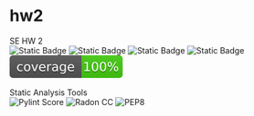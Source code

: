# hw2
SE HW 2 <br>
![Static Badge](https://img.shields.io/badge/language-python-blue)
![Static Badge](https://img.shields.io/github/license/SRN-SE-Fall24/hw1.svg)
![Static Badge](https://img.shields.io/badge/platform-linux-red)
![Static Badge](https://github.com/SRN-SE-Fall24/hw2/actions/workflows/python-app.yml/badge.svg)
![Static Badge](https://github.com/SRN-SE-Fall24/hw2/blob/main/coverage/cov.svg)

Static Analysis Tools <br>
![Pylint Score](https://img.shields.io/endpoint?url=https://raw.githubusercontent.com/SRN-SE-Fall24/hw2/main/pylint_score.json)
![Radon CC](https://img.shields.io/badge/radon-Grade%20A-brightgreen)
![PEP8](https://img.shields.io/badge/code%20style-PEP8-brightgreen)